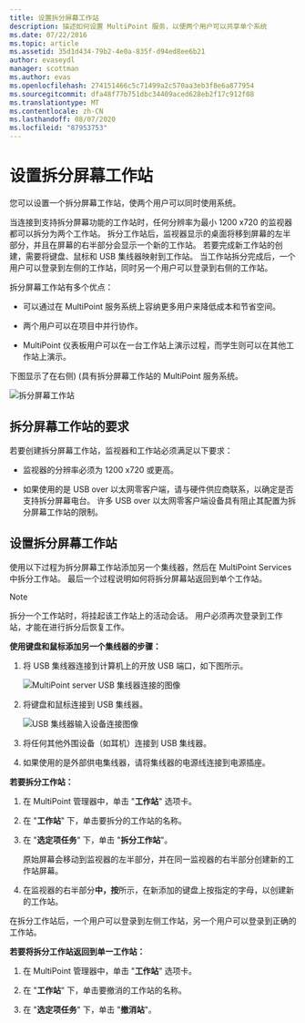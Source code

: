 ```yaml
---
title: 设置拆分屏幕工作站
description: 描述如何设置 MultiPoint 服务，以便两个用户可以共享单个系统
ms.date: 07/22/2016
ms.topic: article
ms.assetid: 35d1d434-79b2-4e0a-835f-d94ed8ee6b21
author: evaseydl
manager: scottman
ms.author: evas
ms.openlocfilehash: 274151466c5c71499a2c570aa3eb3f8e6a877954
ms.sourcegitcommit: dfa48f77b751dbc34409aced628eb2f17c912f08
ms.translationtype: MT
ms.contentlocale: zh-CN
ms.lasthandoff: 08/07/2020
ms.locfileid: "87953753"
---
```

# <a name="set-up-a-split-screen-station"></a>设置拆分屏幕工作站
您可以设置一个拆分屏幕工作站，使两个用户可以同时使用系统。

当连接到支持拆分屏幕功能的工作站时，任何分辨率为最小 1200 x720 的监视器都可以拆分为两个工作站。 拆分工作站后，监视器显示的桌面将移到屏幕的左半部分，并且在屏幕的右半部分会显示一个新的工作站。 若要完成新工作站的创建，需要将键盘、鼠标和 USB 集线器映射到工作站。 当工作站拆分完成后，一个用户可以登录到左侧的工作站，同时另一个用户可以登录到右侧的工作站。

拆分屏幕工作站有多个优点：

-   可以通过在 MultiPoint 服务系统上容纳更多用户来降低成本和节省空间。

-   两个用户可以在项目中并行协作。

-   MultiPoint 仪表板用户可以在一台工作站上演示过程，而学生则可以在其他工作站上演示。

下图显示了在右侧)  (具有拆分屏幕工作站的 MultiPoint 服务系统。

![拆分屏幕工作站](./media/WMS_diagram3.gif)

## <a name="requirements-for-a-split-screen-station"></a>拆分屏幕工作站的要求
若要创建拆分屏幕工作站，监视器和工作站必须满足以下要求：

-   监视器的分辨率必须为 1200 x720 或更高。

-   如果使用的是 USB over 以太网零客户端，请与硬件供应商联系，以确定是否支持拆分屏幕电台。 许多 USB over 以太网零客户端设备具有阻止其配置为拆分屏幕工作站的限制。

## <a name="setting-up-a-split-screen-station"></a>设置拆分屏幕工作站
使用以下过程为拆分屏幕工作站添加另一个集线器，然后在 MultiPoint Services 中拆分工作站。 最后一个过程说明如何将拆分屏幕站返回到单个工作站。

> [!NOTE]
> 拆分一个工作站时，将挂起该工作站上的活动会话。 用户必须再次登录到工作站，才能在进行拆分后恢复工作。

**使用键盘和鼠标添加另一个集线器的步骤：**

1.  将 USB 集线器连接到计算机上的开放 USB 端口，如下图所示。

    ![MultiPoint server USB 集线器连接的图像](./media/WMSUSBHubConnection.gif)

2.  将键盘和鼠标连接到 USB 集线器。

    ![USB 集线器输入设备连接图像](./media/WMSUSBDeviceConnection.gif)

3.  将任何其他外围设备（如耳机）连接到 USB 集线器。

4.  如果使用的是外部供电集线器，请将集线器的电源线连接到电源插座。

**若要拆分工作站：**

1.  在 MultiPoint 管理器中，单击 "**工作站**" 选项卡。

2.  在 "**工作站**" 下，单击要拆分的工作站的名称。

3.  在 "**选定项任务**" 下，单击 "**拆分工作站**"。

    原始屏幕会移动到监视器的左半部分，并在同一监视器的右半部分创建新的工作站屏幕。

4.  在监视器的右半部分**中，按**所示，在新添加的键盘上按指定的字母，以创建新的工作站。

在拆分工作站后，一个用户可以登录到左侧工作站，另一个用户可以登录到正确的工作站。

**若要将拆分工作站返回到单一工作站：**

1.  在 MultiPoint 管理器中，单击 "**工作站**" 选项卡。

2.  在 "**工作站**" 下，单击要撤消的工作站的名称。

3.  在 "**选定项任务**" 下，单击 "**撤消站**"。